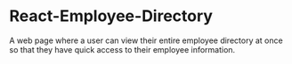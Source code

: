 # React-Employee-Directory
A web page where a user can view their entire employee directory at once so that they have quick access to their employee information.
